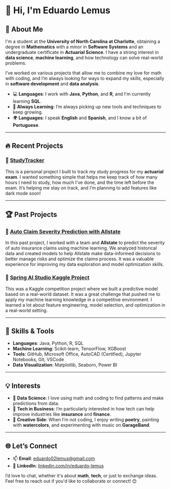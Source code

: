# 👋 **Hi, I'm Eduardo Lemus**  

## 🌟 **About Me**  
I'm a student at the **University of North Carolina at Charlotte**, obtaining a degree in **Mathematics** with a minor in **Software Systems** and an undergraduate certificate in **Actuarial Science**. I have a strong interest in **data science**, **machine learning**, and how technology can solve real-world problems.

I’ve worked on various projects that allow me to combine my love for math with coding, and I’m always looking for ways to expand my skills, especially in **software development** and **data analysis**.

- 💻 **Languages**: I work with **Java**, **Python**, and **R**, and I'm currently learning **SQL**.
- 🌱 **Always Learning**: I’m always picking up new tools and techniques to keep growing.
- 🌍 **Languages**: I speak **English** and **Spanish**, and I know a bit of **Portuguese**.

---
## 🔥 **Recent Projects**

### 📱 **[StudyTracker](https://github.com/eduardo56lemus/StudyTracker)**  
This is a personal project I built to track my study progress for my **actuarial exam**. I wanted something simple that helps me keep track of how many hours I need to study, how much I've done, and the time left before the exam. It’s helping me stay on track, and I’m planning to add features like dark mode soon!

---

## 🏆 **Past Projects**  

### 🚗 **[Auto Claim Severity Prediction with Allstate](https://github.com/Allstate1A-BTT/Allstate1A-Studio-Project)**  
In this past project, I worked with a team and **Allstate** to predict the severity of auto insurance claims using machine learning. We analyzed historical data and created models to help Allstate make data-informed decisions to better manage risks and optimize the claims process. It was a valuable experience for improving my data exploration and model optimization skills.

### 🏁 **[Spring AI Studio Kaggle Project](https://github.com/Team-Beta-Carotene/Spring-AI-Studio-Kaggle-Project)**  
This was a Kaggle competition project where we built a predictive model based on a real-world dataset. It was a great challenge that pushed me to apply my machine learning knowledge in a competitive environment. I learned a lot about feature engineering, model selection, and optimization in a real-world setting.

---

## 🧠 **Skills & Tools**  

- **Languages**: Java, Python, R, SQL
- **Machine Learning**: Scikit-learn, TensorFlow, XGBoost
- **Tools**: GitHub, Microsoft Office, AutoCAD (Certified), Jupyter Notebooks, Git, VSCode
- **Data Visualization**: Matplotlib, Seaborn, Power BI

---

## 💡 **Interests**  
- 🔢 **Data Science**: I love using math and coding to find patterns and make predictions from data.  
- 🏢 **Tech in Business**: I’m particularly interested in how tech can help improve industries like **insurance** and **finance**.  
- 🎨 **Creative Side**: When I’m not coding, I enjoy writing **poetry**, painting with **watercolors**, and experimenting with music on **GarageBand**.

---

## 🌐 **Let’s Connect**  

- 📫 **Email**: [eduardo02lemus@gmail.com](mailto:eduardo02lemus@gmail.com)  
- 💼 **LinkedIn**: [linkedin.com/in/eduardo-lemus](https://www.linkedin.com/in/eduardo-lemus-223fff/)

I’d love to chat, whether it's about **math**, **tech**, or just to exchange ideas. Feel free to reach out if you'd like to collaborate or connect! 😊
